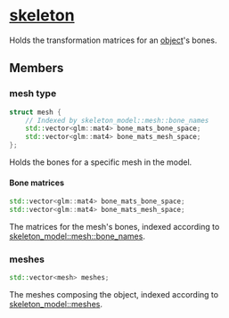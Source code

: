# [skeleton](skeleton.hpp)

Holds the transformation matrices for an [object](../object.md)'s bones.

## Members

### mesh type

```cpp
struct mesh {
	// Indexed by skeleton_model::mesh::bone_names
	std::vector<glm::mat4> bone_mats_bone_space;
	std::vector<glm::mat4> bone_mats_mesh_space;
};
```

Holds the bones for a specific mesh in the model.

#### Bone matrices

```cpp
std::vector<glm::mat4> bone_mats_bone_space;
std::vector<glm::mat4> bone_mats_mesh_space;
```

The matrices for the mesh's bones, indexed according to [skeleton_model::mesh::bone_names](skeleton_model.md).

### meshes

```cpp
std::vector<mesh> meshes;
```

The meshes composing the object, indexed according to [skeleton_model::meshes](skeleton_model.md).